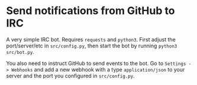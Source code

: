 # Send notifications from GitHub to IRC

A very simple IRC bot. Requires `requests` and `python3`.
First adjust the port/server/etc in `src/config.py`, then start the bot by running `python3 src/bot.py`.

You also need to instruct GitHub to send events to the bot. Go to `Settings -> Webhooks` and add a new webhook with a type `application/json` to your server and the port you configured in `src/config.py`.
